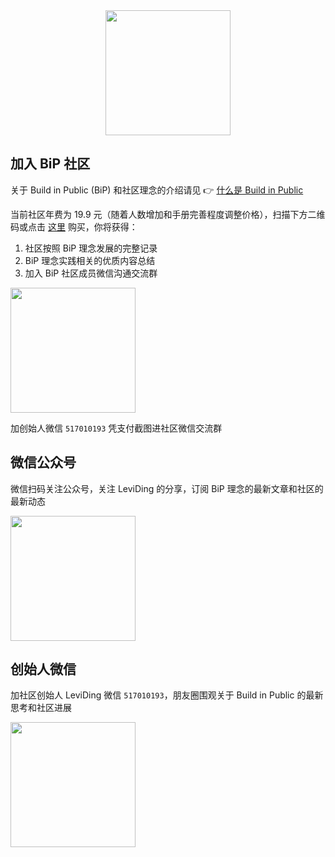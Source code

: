 <img src="/images/logo.png" width="200" height="200" style="display: block; margin-left: auto; margin-right: auto;" />

## 加入 BiP 社区

关于 Build in Public (BiP) 和社区理念的介绍请见 👉 [什么是 Build in Public](/docs/idea/introduce.md)

当前社区年费为 19.9 元（随着人数增加和手册完善程度调整价格），扫描下方二维码或点击 [这里](https://pc.fenchuan8.com/#/index?forum=69065&yqm=5WPK1) 购买，你将获得：

1. 社区按照 BiP 理念发展的完整记录
2. BiP 理念实践相关的优质内容总结
3. 加入 BiP 社区成员微信沟通交流群

<img src="/images/fenchuan.png" width="200" height="200" />

加创始人微信 `517010193` 凭支付截图进社区微信交流群

## 微信公众号

微信扫码关注公众号，关注 LeviDing 的分享，订阅 BiP 理念的最新文章和社区的最新动态

<img src="/images/wechat-pub.png" width="200" height="200" />

## 创始人微信

加社区创始人 LeviDing 微信 `517010193`，朋友圈围观关于 Build in Public 的最新思考和社区进展

<img src="/images/wechat.png" width="200" height="200" />
